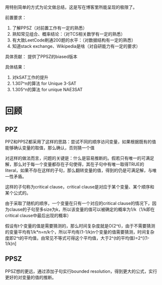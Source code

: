 用特别简单的方式为论文做总结，这是写在博客里所能呈现的极限了。

前置要求：
1. 了解PPSZ（对前置工作有一定的熟悉）
2. 熟知常见组合、概率结论：（对TCS相关数学有一定的熟悉）
3. 有大致LeetCode刷通200题的水平：（对数据结构有一定的熟悉）
4. 知道stack exchange、Wikipedia是啥（对自研能力有一定的要求）

具体贡献：
提供了PPSZ的biased版本

具体结果：
1. 对kSAT工作的提升
2. 1.307^n的算法 for Unique 3-SAT
3. 1.305^n的算法 for unique NAE3SAT

# 回顾

## PPZ

PPZ和PPSZ都采用了这样的思路：尝试不同的顺序访问变量，如果根据既有的值能够确认变量的取值，那么确认，否则猜一个值

对这样的做法而言，问题的关键是：什么是容易推断的。假若只有唯一的可满足解，那么对于每一个变量都存在子句使得，其在子句中有唯一取得TRUE的literal，如果不存在这样的子句，那么翻转变量的值，得到的仍是可满足解，与唯一性矛盾。

这样的子句称为critical clause，critical clause是对应于某个变量、某个顺序和某个公式的。

由于采取了随机的顺序，一个变量在只有一个对应的critical clause的情况下，因为clause的子句至多size为k，所以该变量的值可以被确定的概率为1/k（1/k即在critical clause中最后出现的概率）

假设有t个变量的值是需要猜测的，那么时间复杂度就是O(2^t)，由于不需要猜测的变量平均有1/k*n=n/k个，所以平均有(1-1/k)n个变量的值需要猜测，时间复杂度即2^t的平均值，由常见不等式可得这个平均值，大于2^(t的平均值)=2^[(1-1/k)n]

## PPSZ

PPSZ想的更远，通过添加子句实行bounded resolution，得到更大的公式，实行更好的对变量的值的推断。
